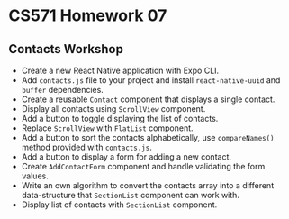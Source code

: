 # CS571 Homework 07
## Contacts Workshop
* Create a new React Native application with Expo CLI. 
* Add `contacts.js` file to your project and install `react-native-uuid` and `buffer` dependencies.
* Create a reusable `Contact` component that displays a single contact.
* Display all contacts using `ScrollView` component.
* Add a button to toggle displaying the list of contacts.
* Replace `ScrollView` with `FlatList` component.
* Add a button to sort the contacts alphabetically, use `compareNames()` method provided with `contacts.js`.
* Add a button to display a form for adding a new contact.
* Create `AddContactForm` component and handle validating the form values.
* Write an own algorithm to convert the contacts array into a different data-structure that `SectionList` component can work with.
* Display list of contacts with `SectionList` component.
